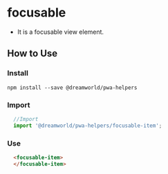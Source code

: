 # focusable

- It is a focusable view element.

## How to Use

### Install
```
npm install --save @dreamworld/pwa-helpers
```

### Import
```javascript
  //Import
  import '@dreamworld/pwa-helpers/focusable-item';
```

### Use
```html
  <focusable-item>
  </focusable-item>
```

